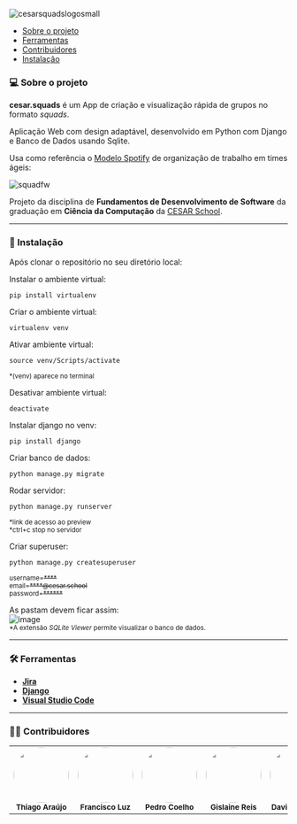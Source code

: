 ![cesarsquadslogosmall](https://user-images.githubusercontent.com/111138996/222937406-ceec455c-ab76-4edc-a618-96c7d752550d.png)

   * [Sobre o projeto](#-sobre-o-projeto)
   * [Ferramentas](#-ferramentas)
   * [Contribuidores](#-contribuidores)
   * [Instalação](#-instalação)

### 💻 Sobre o projeto

**cesar.squads** é um App de criação e visualização rápida de grupos no formato *squads*.

Aplicação Web com design adaptável, desenvolvido em Python com Django e Banco de Dados usando Sqlite.

Usa como referência o [Modelo Spotify](https://www.atlassian.com/agile/agile-at-scale/spotify) de organização de trabalho em times ágeis:
    
![squadfw](https://user-images.githubusercontent.com/111138996/222938051-d1dce37f-c48f-4710-b6eb-42eb2693c22b.png)

Projeto da disciplina de **Fundamentos de Desenvolvimento de Software** da graduação em **Ciência da Computação** da [CESAR School](https://www.cesar.school/).
  
  
---


### 🤖 Instalação

Após clonar o repositório no seu diretório local: 
  
  
Instalar o ambiente virtual:
```
pip install virtualenv
```
Criar o ambiente virtual:
```
virtualenv venv
```
Ativar ambiente virtual:
```
source venv/Scripts/activate
```

<sub>*(venv) aparece no terminal</sub>


Desativar ambiente virtual:
```
deactivate
```
Instalar django no venv:
```
pip install django
```
Criar banco de dados:
```
python manage.py migrate
```
Rodar servidor:
```
python manage.py runserver
```
<sub>*link de acesso ao preview  
*ctrl+c stop no servidor</sub>


Criar superuser:
```
python manage.py createsuperuser
```
<sub>username=~~****~~  
email=~~****@cesar.school~~  
password=~~******~~</sub>  

As pastam devem ficar assim:  
![image](https://user-images.githubusercontent.com/111138996/223016134-0659262e-d8ef-478f-a7a6-803d073a4aa7.png)  
<sub>*A extensão *SQLite Viewer* permite visualizar o banco de dados.</sub>  


---

### 🛠 Ferramentas

-   **[Jira](https://projetofds.atlassian.net/)** 
-   **[Django](https://www.djangoproject.com/)**
-   **[Visual Studio Code](https://code.visualstudio.com/)** 

---

### 👨‍💻 Contribuidores

<table>
  <tr>
    <td align="center"><img style="border-radius: 50%;" src="https://avatars.githubusercontent.com/u/112591325?v=4" width="100px;" alt=""/><br /><sub><b>Thiago Araújo</b></sub></a><br /></a></td>
    <td align="center"><img style="border-radius: 50%;" src="https://avatars.githubusercontent.com/u/39159963?v=4" width="100px;" alt=""/><br /><sub><b>Francisco Luz</b></sub></a><br /></a></td>
    <td align="center"><img style="border-radius: 50%;" src="https://avatars.githubusercontent.com/u/111138996?v=4" width="100px;" alt=""/><br /><sub><b>Pedro Coelho</b></sub></a><br /></a></td>
    <td align="center"><img style="border-radius: 50%;" src="https://avatars.githubusercontent.com/u/116602650?v=4" width="100px;" alt=""/><br /><sub><b>Gislaine Reis</b></sub></a><br /></a></td>
    <td align="center"><img style="border-radius: 50%;" src="https://avatars.githubusercontent.com/u/112348748?v=4" width="100px;" alt=""/><br /><sub><b>David Cândido</b></sub></a><br /></a></td>
    <td align="center"><img style="border-radius: 50%;" src="https://avatars.githubusercontent.com/u/116669790?v=4" width="100px;" alt=""/><br /><sub><b>Lucas Cortez</b></sub></a><br /></a></td>
    
  </tr>
</table>
